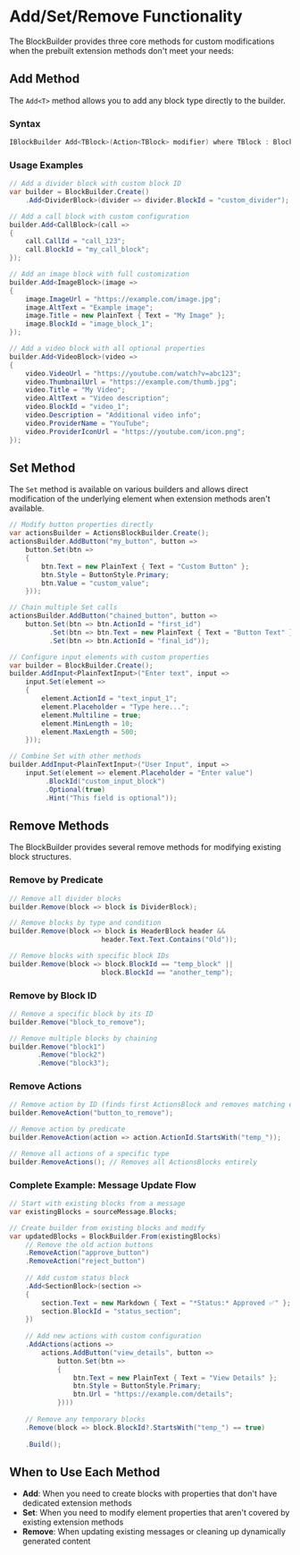 # Add/Set/Remove Functionality

The BlockBuilder provides three core methods for custom modifications when the prebuilt extension methods don't meet your needs:

## Add<T> Method

The `Add<T>` method allows you to add any block type directly to the builder.

### Syntax
```csharp
IBlockBuilder Add<TBlock>(Action<TBlock> modifier) where TBlock : Block, new()
```

### Usage Examples

```csharp
// Add a divider block with custom block ID
var builder = BlockBuilder.Create()
    .Add<DividerBlock>(divider => divider.BlockId = "custom_divider");

// Add a call block with custom configuration
builder.Add<CallBlock>(call =>
{
    call.CallId = "call_123";
    call.BlockId = "my_call_block";
});

// Add an image block with full customization
builder.Add<ImageBlock>(image =>
{
    image.ImageUrl = "https://example.com/image.jpg";
    image.AltText = "Example image";
    image.Title = new PlainText { Text = "My Image" };
    image.BlockId = "image_block_1";
});

// Add a video block with all optional properties
builder.Add<VideoBlock>(video =>
{
    video.VideoUrl = "https://youtube.com/watch?v=abc123";
    video.ThumbnailUrl = "https://example.com/thumb.jpg";
    video.Title = "My Video";
    video.AltText = "Video description";
    video.BlockId = "video_1";
    video.Description = "Additional video info";
    video.ProviderName = "YouTube";
    video.ProviderIconUrl = "https://youtube.com/icon.png";
});
```

## Set Method

The `Set` method is available on various builders and allows direct modification of the underlying element when extension methods aren't available.

```csharp
// Modify button properties directly
var actionsBuilder = ActionsBlockBuilder.Create();
actionsBuilder.AddButton("my_button", button => 
    button.Set(btn => 
    {
        btn.Text = new PlainText { Text = "Custom Button" };
        btn.Style = ButtonStyle.Primary;
        btn.Value = "custom_value";
    }));

// Chain multiple Set calls
actionsBuilder.AddButton("chained_button", button => 
    button.Set(btn => btn.ActionId = "first_id")
          .Set(btn => btn.Text = new PlainText { Text = "Button Text" })
          .Set(btn => btn.ActionId = "final_id"));

// Configure input elements with custom properties
var builder = BlockBuilder.Create();
builder.AddInput<PlainTextInput>("Enter text", input => 
    input.Set(element => 
    {
        element.ActionId = "text_input_1";
        element.Placeholder = "Type here...";
        element.Multiline = true;
        element.MinLength = 10;
        element.MaxLength = 500;
    }));

// Combine Set with other methods
builder.AddInput<PlainTextInput>("User Input", input => 
    input.Set(element => element.Placeholder = "Enter value")
         .BlockId("custom_input_block")
         .Optional(true)
         .Hint("This field is optional"));
```

## Remove Methods

The BlockBuilder provides several remove methods for modifying existing block structures.

### Remove by Predicate

```csharp
// Remove all divider blocks
builder.Remove(block => block is DividerBlock);

// Remove blocks by type and condition
builder.Remove(block => block is HeaderBlock header && 
                       header.Text.Text.Contains("Old"));

// Remove blocks with specific block IDs
builder.Remove(block => block.BlockId == "temp_block" || 
                       block.BlockId == "another_temp");
```

### Remove by Block ID

```csharp
// Remove a specific block by its ID
builder.Remove("block_to_remove");

// Remove multiple blocks by chaining
builder.Remove("block1")
       .Remove("block2")
       .Remove("block3");
```

### Remove Actions

```csharp
// Remove action by ID (finds first ActionsBlock and removes matching element)
builder.RemoveAction("button_to_remove");

// Remove action by predicate
builder.RemoveAction(action => action.ActionId.StartsWith("temp_"));

// Remove all actions of a specific type
builder.RemoveActions(); // Removes all ActionsBlocks entirely
```

### Complete Example: Message Update Flow

```csharp
// Start with existing blocks from a message
var existingBlocks = sourceMessage.Blocks;

// Create builder from existing blocks and modify
var updatedBlocks = BlockBuilder.From(existingBlocks)
    // Remove the old action buttons
    .RemoveAction("approve_button")
    .RemoveAction("reject_button")
    
    // Add custom status block
    .Add<SectionBlock>(section => 
    {
        section.Text = new Markdown { Text = "*Status:* Approved ✅" };
        section.BlockId = "status_section";
    })
    
    // Add new actions with custom configuration
    .AddActions(actions => 
        actions.AddButton("view_details", button => 
            button.Set(btn => 
            {
                btn.Text = new PlainText { Text = "View Details" };
                btn.Style = ButtonStyle.Primary;
                btn.Url = "https://example.com/details";
            })))
    
    // Remove any temporary blocks
    .Remove(block => block.BlockId?.StartsWith("temp_") == true)
    
    .Build();
```

## When to Use Each Method

- **Add<T>**: When you need to create blocks with properties that don't have dedicated extension methods
- **Set**: When you need to modify element properties that aren't covered by existing extension methods
- **Remove**: When updating existing messages or cleaning up dynamically generated content
